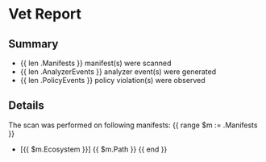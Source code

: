 # Vet Report

## Summary

* {{ len .Manifests }} manifest(s) were scanned
* {{ len .AnalyzerEvents }} analyzer event(s) were generated
* {{ len .PolicyEvents }} policy violation(s) were observed

## Details

The scan was performed on following manifests:
{{ range $m := .Manifests }}
* [{{ $m.Ecosystem }}] {{ $m.Path }}
{{ end }}



